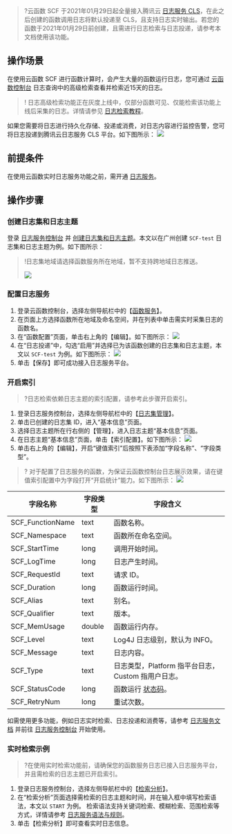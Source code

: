 >?云函数 SCF 于2021年01月29日起全量接入腾讯云 [日志服务 CLS](https://intl.cloud.tencent.com/document/product/614)，在此之后创建的函数调用日志将默认投递至 CLS，且支持日志实时输出。若您的函数于2021年01月29日前创建，且需进行日志检索与日志投递，请参考本文档使用该功能。



## 操作场景

在使用云函数 SCF 进行函数计算时，会产生大量的函数运行日志，您可通过 [云函数控制台](https://console.cloud.tencent.com/scf/index?rid=1) 日志查询中的高级检索查看并检索近15天的日志。

> ! 日志高级检索功能正在灰度上线中，仅部分函数可见、仅能检索该功能上线后采集的日志。详情请参见 [日志检索教程](https://intl.cloud.tencent.com/document/product/583/39777)。

如果您需要将日志进行持久化存储、投递或消费，对日志内容进行监控告警，您可将日志投递到腾讯云日志服务 CLS 平台。如下图所示：
![](https://main.qcloudimg.com/raw/ca4e6aefa5b78812d98ea8baaac25238.png)


## 前提条件

在使用云函数实时日志服务功能之前，需开通 [日志服务](https://intl.cloud.tencent.com/product/cls)。





## 操作步骤

### 创建日志集和日志主题

登录 [日志服务控制台](https://console.cloud.tencent.com/cls) 并 [创建日志集和日志主题](https://intl.cloud.tencent.com/document/product/614/31592)。本文以在广州创建 `SCF-test` 日志集和日志主题为例。如下图所示：

>!日志集地域请选择函数服务所在地域，暂不支持跨地域日志推送。
>
>![](https://main.qcloudimg.com/raw/372b2b2c57ca6f22181d923889f7d8ca.png)

### 配置日志服务

1. 登录云函数控制台，选择左侧导航栏中的【[函数服务](https://console.cloud.tencent.com/scf/list)】。
2. 在页面上方选择函数所在地域及命名空间，并在列表中单击需实时采集日志的函数名。
3. 在“函数配置”页面，单击右上角的【编辑】。如下图所示：
   ![](https://main.qcloudimg.com/raw/6b74418e46923017c70cdd7a829d650d.png)
4. 在“日志投递”中，勾选“启用”并选择已为该函数创建的日志集和日志主题，本文以 `SCF-test` 为例。如下图所示：
   ![](https://main.qcloudimg.com/raw/3a51957107ea5152ce9f17c66cda461d.png)
5. 单击【保存】即可成功接入日志服务平台。

### 开启索引

>?日志检索依赖日志主题的索引配置，请参考此步骤开启索引。

1. 登录日志服务控制台，选择左侧导航栏中的【[日志集管理](https://console.cloud.tencent.com/cls/logset)】。
2. 单击已创建的日志集 ID，进入“基本信息”页面。
3. 选择日志主题所在行右侧的【管理】，进入日志主题“基本信息”页面。
4. 在日志主题“基本信息”页面，单击【索引配置】。如下图所示：
   ![](https://main.qcloudimg.com/raw/49bd80b80664830aac2f03a0b444bbb8.png)
5. 单击右上角的【编辑】，开启“键值索引”后按照下表添加“字段名称”、“字段类型”。
 >? 对于配置了日志服务的函数，为保证云函数控制台日志展示效果，请在键值索引配置中为字段打开“开启统计”能力。如下图所示：
 >![](https://main.qcloudimg.com/raw/989273eed3d2405f59cc35ff648b8422.png)

<table>
<thead>
<tr>
<th>字段名称</th>
<th>字段类型</th>
<th>字段含义</th>
</tr>
</thead>
<tbody><tr>
<td>SCF_FunctionName</td>
<td>text</td>
<td>函数名称。</td>
</tr>
<tr>
<td>SCF_Namespace</td>
<td>text</td>
<td>函数所在命名空间。</td>
</tr>
<tr>
<td>SCF_StartTime</td>
<td>long</td>
<td>调用开始时间。</td>
</tr>
<tr>
<td>SCF_LogTime</td>
<td>long</td>
<td>日志产生时间。</td>
</tr>
<tr>
<td>SCF_RequestId</td>
<td>text</td>
<td>请求 ID。</td>
</tr>
<tr>
<td>SCF_Duration</td>
<td>long</td>
<td>函数运行时间。</td>
</tr>
<tr>
<td>SCF_Alias</td>
<td>text</td>
<td>别名。</td>
</tr>
<tr>
<td>SCF_Qualifier</td>
<td>text</td>
<td>版本。</td>
</tr>
<tr>
<td>SCF_MemUsage</td>
<td>double</td>
<td>函数运行内存。</td>
</tr>
<tr>
<td>SCF_Level</td>
<td>text</td>
<td>Log4J 日志级别，默认为 INFO。</td>
</tr>
<tr>
<td>SCF_Message</td>
<td>text</td>
<td>日志内容。</td>
</tr>
<tr>
<td>SCF_Type</td>
<td>text</td>
<td>日志类型，Platform 指平台日志，Custom 指用户日志。</td>
</tr>
<tr>
<td>SCF_StatusCode</td>
<td>long</td>
<td>函数运行 <a href="https://intl.cloud.tencent.com/document/product/583/35311">状态码</a>。</td>
</tr>
<tr>
<td>SCF_RetryNum</td>
<td>long</td>
<td>重试次数。</td>
</tr>
</tbody></table>


如需使用更多功能，例如日志实时检索、日志投递和消费等，请参考 [日志服务文档](https://intl.cloud.tencent.com/document/product/614) 并前往 [日志服务控制台](https://console.cloud.tencent.com/cls) 开始使用。


### 实时检索示例

>?在使用实时检索功能前，请确保您的函数服务日志已接入日志服务平台，并且需检索的日志主题已开启索引。

1. 登录日志服务控制台，选择左侧导航栏中的【[检索分析](https://console.cloud.tencent.com/cls/search)】。
2. 在“检索分析”页面选择需检索的日志主题和时间，并在输入框中填写检索语法，本文以 `START` 为例。
   检索语法支持关键词检索、模糊检索、范围检索等方式，详情请参考 [日志服务语法与规则](https://intl.cloud.tencent.com/document/product/614/37882)。
3. 单击【检索分析】即可查看实时日志信息。
   



